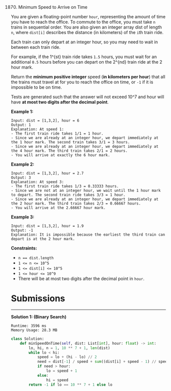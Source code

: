 1870. Minimum Speed to Arrive on Time

You are given a floating-point number `hour`, representing the amount of time you have to reach the office. To commute to the office, you must take `n` trains in sequential order. You are also given an integer array dist of length `n`, where `dist[i]` describes the distance (in kilometers) of the `i`th train ride.

Each train can only depart at an integer hour, so you may need to wait in between each train ride.

For example, if the 1^{st} train ride takes `1.5` hours, you must wait for an additional `0.5` hours before you can depart on the 2^{nd} train ride at the 2 hour mark.

Return the **minimum positive integer** speed (**in kilometers per hour**) that all the trains must travel at for you to reach the office on time, or `-1` if it is impossible to be on time.

Tests are generated such that the answer will not exceed 10^7 and hour will have **at most two digits after the decimal point**.

 

**Example 1:**
```
Input: dist = [1,3,2], hour = 6
Output: 1
Explanation: At speed 1:
- The first train ride takes 1/1 = 1 hour.
- Since we are already at an integer hour, we depart immediately at the 1 hour mark. The second train takes 3/1 = 3 hours.
- Since we are already at an integer hour, we depart immediately at the 4 hour mark. The third train takes 2/1 = 2 hours.
- You will arrive at exactly the 6 hour mark.
```

**Example 2:**
```
Input: dist = [1,3,2], hour = 2.7
Output: 3
Explanation: At speed 3:
- The first train ride takes 1/3 = 0.33333 hours.
- Since we are not at an integer hour, we wait until the 1 hour mark to depart. The second train ride takes 3/3 = 1 hour.
- Since we are already at an integer hour, we depart immediately at the 2 hour mark. The third train takes 2/3 = 0.66667 hours.
- You will arrive at the 2.66667 hour mark.
```

**Example 3:**
```
Input: dist = [1,3,2], hour = 1.9
Output: -1
Explanation: It is impossible because the earliest the third train can depart is at the 2 hour mark.
```

**Constraints:**

* `n == dist.length`
* `1 <= n <= 10^5`
* `1 <= dist[i] <= 10^5`
* `1 <= hour <= 10^9`
* There will be at most two digits after the decimal point in `hour`.

# Submissions
---
**Solution 1: (Binary Search)**
```
Runtime: 3596 ms
Memory Usage: 28.3 MB
```
```python
class Solution:
    def minSpeedOnTime(self, dist: List[int], hour: float) -> int:
        lo, hi, n = 1, 10 ** 7 + 1, len(dist)
        while lo < hi:
            speed = lo + (hi - lo) // 2
            need = dist[-1] / speed + sum((dist[i] + speed - 1) // speed for i in range(n - 1))
            if need > hour:
                lo = speed + 1
            else:
                hi = speed
        return -1 if lo == 10 ** 7 + 1 else lo  
```